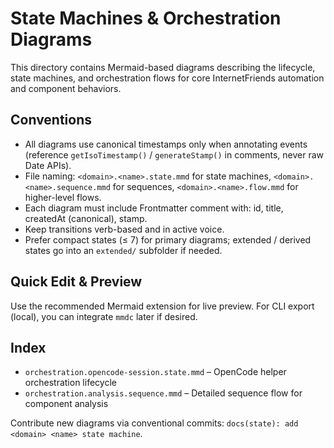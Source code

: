 # State Machines & Orchestration Diagrams

This directory contains Mermaid-based diagrams describing the lifecycle, state machines, and orchestration flows for core InternetFriends automation and component behaviors.

## Conventions

- All diagrams use canonical timestamps only when annotating events (reference `getIsoTimestamp()` / `generateStamp()` in comments, never raw Date APIs).
- File naming: `<domain>.<name>.state.mmd` for state machines, `<domain>.<name>.sequence.mmd` for sequences, `<domain>.<name>.flow.mmd` for higher-level flows.
- Each diagram must include Frontmatter comment with: id, title, createdAt (canonical), stamp.
- Keep transitions verb-based and in active voice.
- Prefer compact states (≤ 7) for primary diagrams; extended / derived states go into an `extended/` subfolder if needed.

## Quick Edit & Preview

Use the recommended Mermaid extension for live preview. For CLI export (local), you can integrate `mmdc` later if desired.

## Index

- `orchestration.opencode-session.state.mmd` – OpenCode helper orchestration lifecycle
- `orchestration.analysis.sequence.mmd` – Detailed sequence flow for component analysis

Contribute new diagrams via conventional commits: `docs(state): add <domain> <name> state machine`.
